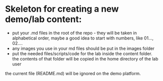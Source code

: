 # Skeleton for creating a new demo/lab content:

- put your .md files in the root of the repo - they will be taken in alphabetical order, maybe a good idea to start with numbers, like 01..., 02....
- any images you use in your md files should be put in the images folder
- put the needed files/scripts/code for the lab inside the content folder. the contents of that folder will be copied in the home directory of the lab user
  
the current file (README.md) will be ignored on the demo platform.
